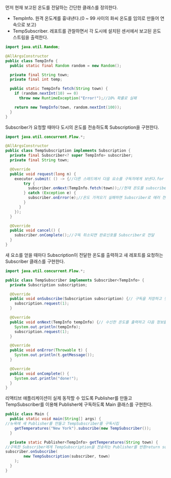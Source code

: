 

먼저 현재 보고된 온도를 전달하는 간단한 클래스를 정의한다.

- TempInfo. 원격 온도계를 흉내낸다.(0 ~ 99 사이의 화씨 온도를 임의로 만들어 연속으로 보고)
- TempSubscriber. 레포트를 관찰하면서 각 도시에 설치된 센서에서 보고된 온도 스트림을 출력한다.

```java
import java.util.Random;

@AllArgsConstructor
public class TempInfo {
  public static final Random random = new Random();

  private final String town;
  private final int temp;

  public static TempInfo fetch(String town) {
    if (random.nextInt(10) == 0)
      throw new RuntimeException("Error!");//10% 확률로 실패

    return new TempInfo(town, random.nextInt(100));
  }
}
```

Subscriber가 요청할 때마다 도시의 온도를 전송하도록 Subscription을 구현한다.

```java
import java.util.concurrent.Flow.*;

@AllArgsConstructor
public class TempSubscription implements Subscription {
  private final Subscriber<? super TempInfo> subscriber;
  private final String town;

  @Override
  public void request(long n) {
    executor.submit( () -> {//다른 스레드에서 다음 요소를 구독자에게 보낸다.for (long i = 0L; i < n; i++) {
        try {
          subscriber.onNext(TempInfo.fetch(town));//현재 온도를 subscriber로 전달
        } catch (Exception e) {
          subscriber.onError(e);//온도 가져오기 실패하면 Subscriber로 에러 전달break;
        }
      }
    });
  }

  @Override
  public void cancel() {
    subscriber.onComplete();//구독 취소되면 완료신호를 Subscriber로 전달
  }
}
```

새 요소를 얻을 때마다 Subscription이 전달한 온도를 출력하고 새 레포트를 요청하는 Subscriber 클래스를 구현한다.

```java
import java.util.concurrent.Flow.*;

public class TempSubscriber implements Subscriber<TempInfo> {
  private Subscription subscription;

  @Override
  public void onSubscribe(Subscription subscription) {// 구독을 저장하고 첫 번째 요청을 전달this.subscription = subscription;
    subscription.request(1);
  }

  @Override
  public void onNext(TempInfo tempInfo) {// 수신한 온도를 출력하고 다음 정보를 요청
    System.out.println(tempInfo);
    subscription.request(1);
  }

  @Override
  public void onError(Throwable t) {
    System.out.println(t.getMessage());
  }

  @Override
  public void onComplete() {
    System.out.println("done!");
  }
}
```

리액티브 애플리케이션이 실제 동작할 수 있도록 Publisher를 만들고 TempSubscriber를 이용해 Publisher에 구독하도록 Main 클래스를 구현한다.
```java
public class Main {
  public static void main(String[] args) {
//뉴욕에 새 Publisher를 만들고 TempSubscriber를 구독시킴
    getTemperatures("New York").subscribe(new TempSubscriber());
  }

  private static Publisher<TempInfo> getTemperatures(String town) {
//구독한 Subscriber에게 TempSubscription을 전송하는 Publisher를 반환return subscriber -> 
subscriber.onSubscribe(
        new TempSubscription(subscriber, town)
    );
  }
}
```
